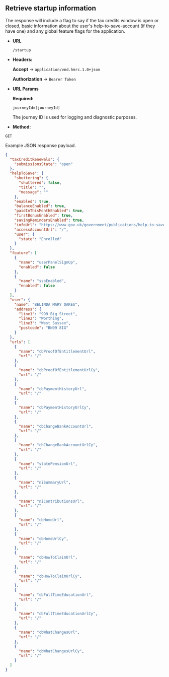 Retrieve startup information
----

The response will include a flag to say if the tax credits window is open or closed, basic information
about the user's help-to-save-account (if they have one) and any global feature flags for the application.

* **URL**

  `/startup`
  
* **Headers:**  
  
    **Accept** -> `application/vnd.hmrc.1.0+json`
  
    **Authorization** -> `Bearer Token`
    
*  **URL Params**

   **Required:**
 
   `journeyId=[journeyId]`
   
   The journey ID is used for logging and diagnostic purposes.
    
* **Method:**

`GET`

  Example JSON response payload.
  
```json
{
  "taxCreditRenewals": {
    "submissionsState": "open"
  },
  "helpToSave": {
    "shuttering": {
      "shuttered": false,
      "title": "",
      "message": ""
    },
    "enabled": true,
    "balanceEnabled": true,
    "paidInThisMonthEnabled": true,
    "firstBonusEnabled": true,
    "savingRemindersEnabled": true,
    "infoUrl": "https://www.gov.uk/government/publications/help-to-save-what-it-is-and-who-its-for/the-help-to-save-scheme",
    "accessAccountUrl": "/",
    "user": {
      "state": "Enrolled"
    }
  },
  "feature": [
    {
      "name": "userPanelSignUp",
      "enabled": false
    },
    {
      "name": "ssoEnabled",
      "enabled": false
    }
  ],
  "user": {
    "name": "BELINDA MARY OAKES",
    "address": {
      "line1": "999 Big Street",
      "line2": "Worthing",
      "line3": "West Sussex",
      "postcode": "BN99 8IG"
    }
  },
  "urls": [
    {
      "name": "cbProofOfEntitlementUrl",
      "url": "/"
    },
    {
      "name": "cbProofOfEntitlementUrlCy",
      "url": "/"
    },
    {
      "name": "cbPaymentHistoryUrl",
      "url": "/"
    },
    {
      "name": "cbPaymentHistoryUrlCy",
      "url": "/"
    },
    {
      "name": "cbChangeBankAccountUrl",
      "url": "/"
    },
    {
      "name": "cbChangeBankAccountUrlCy",
      "url": "/"
    },
    {
      "name": "statePensionUrl",
      "url": "/"
    },
    {
      "name": "niSummaryUrl",
      "url": "/"
    },
    {
      "name": "niContributionsUrl",
      "url": "/"
    },
    {
      "name": "cbHomeUrl",
      "url": "/"
    },
    {
      "name": "cbHomeUrlCy",
      "url": "/"
    },
    {
      "name": "cbHowToClaimUrl",
      "url": "/"
    },
    {
      "name": "cbHowToClaimUrlCy",
      "url": "/"
    },
    {
      "name": "cbFullTimeEducationUrl",
      "url": "/"
    },
    {
      "name": "cbFullTimeEducationUrlCy",
      "url": "/"
    },
    {
      "name": "cbWhatChangesUrl",
      "url": "/"
    },
    {
      "name": "cbWhatChangesUrlCy",
      "url": "/"
    }
  ]
}
```
